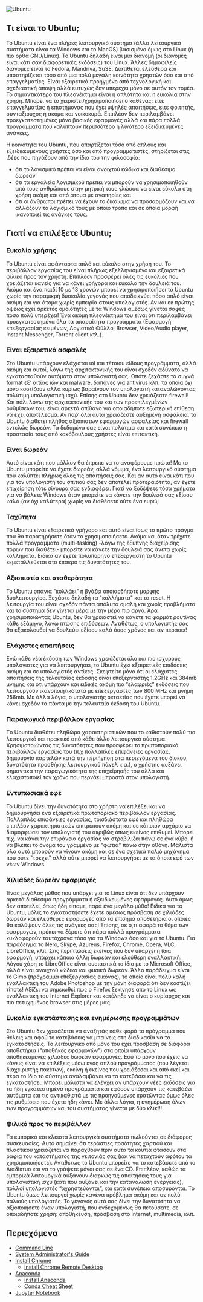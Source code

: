 ![Ubuntu](https://cdn.shortpixel.ai/spai/q_glossy+w_1082+h_1290+to_auto+ret_img/https://linuxiac.com/wp-content/uploads/2022/03/ubuntu-logo-header.png)

## Τι είναι το Ubuntu;

Το Ubuntu είναι ένα πλήρες λειτουργικό σύστημα (άλλα λειτουργικά συστήματα είναι τα Windows και το MacOS) βασισμένο όμως στο Linux (ή πιο ορθά GNU/Linux). Το Ubuntu δηλαδή είναι μια διανομή (οι διανομές είναι κάτι σαν διαφορετικές εκδόσεις) του Linux. Άλλες δημοφιλείς διανομές είναι το Fedora, Mandriva, SuSE. Διατίθεται ελεύθερα και υποστηρίζεται τόσο από μια πολύ μεγάλη κοινότητα χρηστών όσο και από επαγγελματίες. Είναι εξαιρετικά προηγμένο από τεχνολογική και σχεδιαστική άποψη αλλά ευτυχώς δεν υπερέχει μόνο σε αυτόν τον τομέα. Το σημαντικότερο του πλεονέκτημα είναι η απλότητα και η ευκολία στην χρήση. Μπορεί να το χειριστεί/χρησιμοποιήσει ο καθένας: είτε επαγγελματίας ή επιστήμονας που έχει υψηλές απαιτήσεις, είτε φοιτητής, συνταξιούχος ή ακόμα και νοικοκυρά.
Επιπλέον δεν περιλαμβάνει προεγκατεστημένες μόνο βασικές εφαρμογές αλλά και πάρα πολλά προγράμματα που καλύπτουν περισσότερο ή λιγότερο εξειδικευμένες ανάγκες.

Η κοινότητα του Ubuntu, που απαρτίζεται τόσο από απλούς και εξειδικευμένους χρήστες όσο και από προγραμματιστές, στηρίζεται στις ιδέες που πηγάζουν από την ίδια του την φιλοσοφία:

- ότι το λογισμικό πρέπει να είναι ανοιχτού κώδικα και διαθέσιμο δωρεάν
- ότι τα εργαλεία λογισμικού πρέπει να μπορούν να χρησιμοποιηθούν από τους ανθρώπους στην μητρική τους γλώσσα να είναι εύκολα στη χρήση ακόμη και από άτομα με αναπηρίες και
- ότι οι άνθρωποι πρέπει να έχουν το δικαίωμα να προσαρμόζουν και να αλλάζουν το λογισμικό τους με όποιο τρόπο και σε όποια μορφή ικανοποιεί τις ανάγκες τους.

## Γιατί να επιλέξετε Ubuntu;

### Ευκολία χρήσης

Το Ubuntu είναι αφάνταστα απλό και εύκολο στην χρήση του. Το περιβάλλον εργασίας του είναι πλήρως εξελληνισμένο και εξαιρετικά φιλικό προς τον χρήστη. Επιπλέον προσφέρει όλες τις ευκολίες που χρειάζεται κανείς για να κάνει γρήγορα και εύκολα την δουλειά του. Ακόμα και ένα παιδί 10 με 13 χρονών μπορεί να χρησιμοποιήσει το Ubuntu χωρίς την παραμικρή δυσκολία γεγονός που αποδεικνύει πόσο απλό είναι ακόμη και για άτομα χωρίς εμπειρία στους υπολογιστές. Αν και εκ πρώτης όψεως έχει αρκετές ομοιότητες με τα Windows αμέσως γίνεται σαφές πόσο πολύ υπερέχει! Ένα ακόμη πλεονέκτημά του είναι ότι περιλαμβάνει προεγκατεστημένα όλα τα απαραίτητα προγράμματα (Εφαρμογή επεξεργασίας κειμένων, Λογιστικό Φύλλο, Browser, Video/Audio player, Instant Messenger, Torrent client κτλ.).

### Είναι εξαιρετικά ασφαλές

Στο Ubuntu υπάρχουν ελάχιστοι ιοί και τέτοιου είδους προγράμματα, αλλά ακόμη και αυτοί, λόγω της αρχιτεκτονικής του είναι σχεδόν αδύνατο να εγκατασταθούν αυτόματα στον υπολογιστή σας. Οπότε ξεχάστε τα συχνά format εξ’ αιτίας ιών και malware, δαπάνες για antivirus κλπ. τα οποία όχι μόνο κοστίζουν αλλά κυρίως βαραίνουν τον υπολογιστή καταναλώνοντας πολύτιμη υπολογιστική ισχύ. Επίσης στο Ubuntu δεν χρειάζεστε firewall! Και πάλι λόγω της αρχιτεκτονικής του και των προεπιλεγμένων ρυθμίσεων του, είναι αρκετά απίθανο για οποιαδήποτε εξωτερική επίθεση να έχει αποτέλεσμα. Αν παρ’ όλα αυτά χρειάζεστε αυξημένη ασφάλεια, το Ubuntu διαθέτει πλήθος αξιόπιστων εφαρμογών ασφαλείας και firewall εντελώς δωρεάν. Τα δεδομένα σας είναι πολύτιμα και κατά συνέπεια η προστασία τους από κακόβουλους χρήστες είναι επιτακτική.

### Είναι δωρεάν

Αυτό είναι κάτι που μάλλον θα έπρεπε να το αναφέρουμε πρώτο! Με το Ubuntu μπορείτε να έχετε δωρεάν, αλλά νόμιμα, ένα λειτουργικό σύστημα που καλύπτει πλήρως όλες τις απαιτήσεις σας. Και αν αυτό είναι κάτι που για τον υπολογιστή του σπιτιού σας δεν αποτελεί προτεραιότητα, αν έχετε επιχείρηση τότε σίγουρα σας ενδιαφέρει. Γιατί να ξοδέψετε τόσα χρήματα για να βάλετε Windows όταν μπορείτε να κάνετε την δουλειά σας εξίσου καλά (αν όχι καλύτερα) χωρίς να διαθέσετε ούτε ένα ευρώ;

### Ταχύτητα

Το Ubuntu είναι εξαιρετικά γρήγορο και αυτό είναι ίσως το πρώτο πράγμα που θα παρατηρήσετε όταν το χρησιμοποιήσετε. Ακόμα και όταν τρέχετε πολλά προγράμματα (multi-tasking) -λόγω της έξυπνης διαχείρισης πόρων που διαθέτει- μπορείτε να κάνετε την δουλειά σας άνετα χωρίς κολλήματα. Ειδικά αν έχετε πολυπύρηνο επεξεργαστή το Ubuntu εκμεταλλεύεται στο έπακρο τις δυνατότητες του.

### Αξιοπιστία και σταθερότητα

To Ubuntu σπάνια "κολλάει" ή βγάζει οποιασδήποτε μορφής δυσλειτουργίες. Ξεχάστε δηλαδή τα "κολλήματα" και τα reset. Η λειτουργία του είναι σχεδόν πάντα απόλυτα ομαλή και χωρίς προβλήματα και το σύστημα δεν γίνεται μέρα με την μέρα πιο αργό. Άρα χρησιμοποιώντας Ubuntu, δεν θα χρειαστεί να κάνετε τα φορμάτ ρουτίνας κάθε εξάμηνο, λόγω πτώσης επιδόσεων. Αντιθέτως, ο υπολογιστής σας θα εξακολουθεί να δουλεύει εξίσου καλά όσος χρόνος και αν περάσει!

### Ελάχιστες απαιτήσεις

Ενώ κάθε νέα έκδοση των Windows χρειάζεται όλο και πιο ισχυρούς υπολογιστές για να λειτουργήσει, το Ubuntu έχει εξαιρετικές επιδόσεις ακόμη και σε υπολογιστές αντίκες. Σκεφτείτε μόνο ότι οι ελάχιστες απαιτήσεις της τελευταίας έκδοσης είναι επεξεργαστής 1.2GHz και 384mb μνήμης και ότι υπάρχουν και ειδικές ακόμη πιο “ελαφριές” εκδόσεις που λειτουργούν ικανοποιητικότατα με επεξεργαστές των 800 MHz και μνήμη 256mb. Με άλλα λόγια, ο υπολογιστής οκταετίας που έχετε μπορεί να κάνει σχεδόν τα πάντα με την τελευταία έκδοση του Ubuntu.

### Παραγωγικό περιβάλλον εργασίας

Tο Ubuntu διαθέτει πληθώρα χαρακτηριστικών που το καθιστούν πολύ πιο λειτουργικό και πρακτικό από κάθε άλλο λειτουργικό σύστημα. Χρησιμοποιώντας τις δυνατότητες που προσφέρει το πρωτοποριακό περιβάλλον εργασίας του (π.χ πολλαπλές επιφάνειες εργασίας, δημιουργία καρτελών κατά την περιήγηση στα περιεχόμενα του δίσκου, δυνατότητα προσθήκης λειτουργικού πάνελ κ.α.), ο χρήστης αυξάνει σημαντικά την παραγωγικότητα της επιχείρησής του αλλά και ελαχιστοποιεί τον χρόνο που περνάει μπροστά στον υπολογιστή.

### Εντυπωσιακά εφέ

Το Ubuntu δίνει την δυνατότητα στο χρήστη να επιλέξει και να δημιουργήσει ένα εξαιρετικά πρωτοποριακό περιβάλλον εργασίας. Πολλαπλές επιφάνειες εργασίας, τρισδιάστατα εφέ και πληθώρα επιπλέον χαρακτηριστικών επιτρέπουν ακόμη και σε κάποιον αρχάριο να διαμορφώσει τον υπολογιστή του ακριβώς όπως εκείνος επιθυμεί. Μπορεί π.χ. να κάνει την επιφάνεια εργασίας να στροβιλίζει πάνω σε ένα κύβο, ή να βλέπει το όνομα του γραμμένο με "φωτιά" πάνω στην οθόνη. Μάλιστα όλα αυτά μπορούν να γίνουν ακόμη και σε ένα σχετικά παλιό μηχάνημα που ούτε "τρέχει" αλλά ούτε μπορεί να λειτουργήσει με τα όποια εφέ των νέων Windows.

### Χιλιάδες δωρεάν εφαρμογές

Ένας μεγάλος μύθος που υπάρχει για το Linux είναι ότι δεν υπάρχουν αρκετά διαθέσιμα προγράμματα ή εξειδικευμένες εφαρμογές. Αυτό όμως δεν αποτελεί, όπως ήδη είπαμε, παρά ένα μεγάλο μύθο! Ειδικά για το Ubuntu, μόλις το εγκαταστήσετε έχετε αμέσως πρόσβαση σε χιλιάδες δωρεάν και ελεύθερες εφαρμογές από τα επίσημα αποθετήρια οι οποίες θα καλύψουν όλες τις ανάγκες σας! Επίσης, σε ό,τι αφορά το θέμα των εφαρμογών, πρέπει να ξέρετε ότι πάρα πολλά προγράμματα κυκλοφορούν ταυτόχρονα τόσο για τα Windows όσο και για το Ubuntu. Για παράδειγμα το Nero, Skype, Azureus, Firefox, Chrome, Opera, VLC, LibreOffice, κλπ. Στις περιπτώσεις εκείνες που δεν υπάρχει η ίδια εφαρμογή, υπάρχει κάποια άλλη δωρεάν και ελεύθερη εναλλακτική. Λόγου χάρη το LibreOffice είναι ουσιαστικά το ίδιο με το Microsoft Office, αλλά είναι ανοιχτού κώδικα και φυσικά δωρεάν. Άλλο παράδειγμα είναι το Gimp (πρόγραμμα επεξεργασίας εικόνας), το οποίο είναι πολύ καλή εναλλακτική του Adobe Photoshop με την μόνη διαφορά ότι δεν κοστίζει τίποτε! Αξίζει να σημειωθεί πως ο Firefox ξεκίνησε απο το Linux ως εναλλακτική του Internet Explorer και κατέληξε να είναι ο κυρίαρχος και πιο πετυχημένος browser στις μέρες μας.

### Ευκολία εγκατάστασης και ενημέρωσης προγραμμάτων

Στο Ubuntu δεν χρειάζεται να αναζητάς κάθε φορά το πρόγραμμα που θέλεις και αφού το κατεβάσεις να μπαίνεις στη διαδικασία να το εγκαταστήσεις. Το λειτουργικό από μόνο του έχει πρόσβαση σε διάφορα αποθετήρια (“αποθήκες εφαρμογών”) στα οποία υπάρχουν αποθηκευμένες χιλιάδες δωρεάν εφαρμογές. Εσύ το μόνο που έχεις να κάνεις είναι να επιλέξεις μέσω ενός απλού προγράμματος (που λέγεται διαχειριστής πακέτων), εκείνη ή εκείνες που χρειάζεσαι και από εκεί και πέρα το ίδιο το σύστημα αναλαμβάνει να τα κατεβάσει και να τις εγκαταστήσει. Μπορεί μάλιστα να ελέγχει αν υπάρχουν νέες εκδόσεις για τα ήδη εγκατεστημένα προγράμματα και εφόσον υπάρχουν τις κατεβάζει αυτόματα και τις αντικαθιστά με τις προηγούμενες κρατώντας όμως όλες τις ρυθμίσεις που έχετε ήδη κάνει. Με άλλα λόγια, η ενημέρωση όλων των προγραμμάτων και του συστήματος γίνεται με δύο κλικ!!!

### Φιλικό προς το περιβάλλον

Τα εμπορικά και κλειστά λειτουργικά συστήματα πωλούνται σε διάφορες συσκευασίες. Αυτό σημαίνει ότι τεράστιες ποσότητες χαρτιού και πλαστικού χρειάζεται να παραχθούν πριν αυτά τα κουτιά φτάσουν στα ράφια του καταστήματος της γειτονιάς σας (και να πεταχτούν αφότου τα χρησιμοποιήσετε). Αντιθέτως το Ubuntu μπορείτε να το κατεβάσετε από το Διαδίκτυο και να το γράψετε μόνοι σας σε ένα CD. Επιπλέον, καθώς τα εμπορικά λειτουργικά αυξάνουν διαρκώς τις απαιτήσεις τους για υπολογιστική ισχύ (κάτι που αυξάνει και την κατανάλωση ενέργειας), πολλοί υπολογιστές “αχρηστεύονται”, και κατά συνέπεια αποσύρονται. Το Ubuntu όμως λειτουργεί χωρίς κανένα πρόβλημα ακόμη και σε πολύ παλιούς υπολογιστές. Το γεγονός αυτό σας δίνει την δυνατότητα να αξιοποιήσετε έναν υπολογιστή, που ενδεχομένως θα πετούσατε, σε οποιαδήποτε χρήση: αποθήκευση, πρόσβαση στο internet, multimedia, κλπ.

## Περιεχόμενα

- [Command Line](command-line)
- [System Administrator's Guide](command-line/sa)
- [Install Chrome](chrome)
  - [Install Chrome Remote Desktop](chrome/chrome-remote-desktop)
- [Anaconda](anaconda)
  - [Install Anaconda](anaconda/installation)
  - [Conda Cheat Sheet](anaconda/conda)
- [Jupyter Notebook](jupyter)
